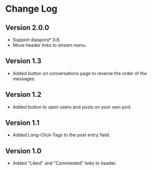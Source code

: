# Change Log

## Version 2.0.0

- Support diaspora\* 0.6.
- Move header links to stream menu.

## Version 1.3

- Added button on conversations page to reverse the order of the messages.

## Version 1.2

- Added button to open users and posts on your own pod.

## Version 1.1

- Added Long-Click-Tags to the post entry field.

## Version 1.0

- Added "Liked" and "Commented" links to header.
